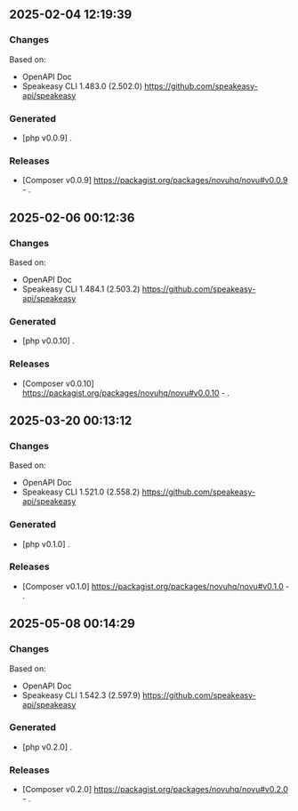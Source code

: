 

## 2025-02-04 12:19:39
### Changes
Based on:
- OpenAPI Doc  
- Speakeasy CLI 1.483.0 (2.502.0) https://github.com/speakeasy-api/speakeasy
### Generated
- [php v0.0.9] .
### Releases
- [Composer v0.0.9] https://packagist.org/packages/novuhq/novu#v0.0.9 - .

## 2025-02-06 00:12:36
### Changes
Based on:
- OpenAPI Doc  
- Speakeasy CLI 1.484.1 (2.503.2) https://github.com/speakeasy-api/speakeasy
### Generated
- [php v0.0.10] .
### Releases
- [Composer v0.0.10] https://packagist.org/packages/novuhq/novu#v0.0.10 - .

## 2025-03-20 00:13:12
### Changes
Based on:
- OpenAPI Doc  
- Speakeasy CLI 1.521.0 (2.558.2) https://github.com/speakeasy-api/speakeasy
### Generated
- [php v0.1.0] .
### Releases
- [Composer v0.1.0] https://packagist.org/packages/novuhq/novu#v0.1.0 - .

## 2025-05-08 00:14:29
### Changes
Based on:
- OpenAPI Doc  
- Speakeasy CLI 1.542.3 (2.597.9) https://github.com/speakeasy-api/speakeasy
### Generated
- [php v0.2.0] .
### Releases
- [Composer v0.2.0] https://packagist.org/packages/novuhq/novu#v0.2.0 - .